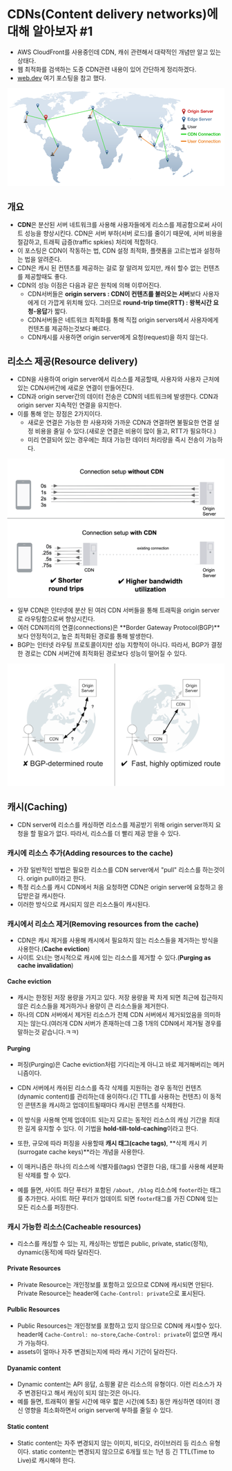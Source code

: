 # CDNs(Content delivery networks)에 대해 알아보자 #1

- AWS CloudFront를 사용중인데 CDN, 캐쉬 관련해서 대략적인 개념만 알고 있는 상태다.
- 웹 최적화를 검색하는 도중 CDN관련 내용이 있어 간단하게 정리하겠다.
- [web.dev](https://web.dev/content-delivery-networks/) 여기 포스팅을 참고 했다.

![cdn3](images/2020-09-24-CDNs-1/cdn3.png)

## 개요

- **CDN**은 분산된 서버 네트워크를 사용해 사용자들에게 리소스를 제공함으로써 사이트 성능을 향상시킨다. CDN은 서버 부하(서버 로드)를 줄이기 때문에, 서버 비용을 절감하고, 트래픽 급증(traffic spkies) 처리에 적합하다.
- 이 포스팅은 CDN이 작동하는 법, CDN 설정 최적화, 플랫폼을 고르는법과 설정하는 법을 알려준다.
- CDN은 캐시 된 컨텐츠를 제공하는 걸로 잘 알려져 있지만, 캐쉬 할수 없는 컨텐츠를 제공할때도 좋다.
- CDN의 성능 이점은 다음과 같은 원칙에 의해 이루어진다.
  - CDN서버들은 **origin servers : CDN이 컨텐츠를 불러오는 서버**보다 사용자에게 더 가깝게 위치해 있다. 그러므로 **round-trip time(RTT) : 왕복시간 요청-응답**가 짧다.
  - CDN서버들은 네트워크 최적화를 통해 직접 origin servers에서 사용자에게 컨텐츠를 제공하는것보다 빠르다.
  - CDN캐시를 사용하면 origin server에게 요청(request)을 하지 않는다.

## 리소스 제공(Resource delivery)

- CDN을 사용하여 origin server에서 리소스를 제공할때, 사용자와 사용자 근처에 있는 CDN서버간에 새로운 연결이 만들어진다.
- CDN과 origin server간의 데이터 전송은 CDN의 네트워크에 발생한다. CDN과 origin server 지속적인 연결을 유지한다.
- 이를 통해 얻는 장점은 2가지이다.
  - 새로운 연결은 가능한 한 사용자와 가까운 CDN과 연결하면 불필요한 연결 설정 비용을 줄일 수 있다.(새로운 연결은 비용이 많이 들고, RTT가 필요하다.)
  - 미리 연결되어 있는 경우에는 최대 가능한 데이터 처리량을 즉시 전송이 가능하다.

![cdn1](images/2020-09-24-CDNs-1/cdn1.png)

- 일부 CDN은 인터넷에 분산 된 여러 CDN 서버들을 통해 트래픽을 origin server로 라우팅함으로써 향상시킨다.
- 여러 CDN끼리의 연결(connections)은 **Border Gateway Protocol(BGP)**보다 안정적이고, 높은 최적화된 경로를 통해 발생한다.
- BGP는 인터넷 라우팅 프로토콜이지만 성능 지향적이 아니다. 따라서, BGP가 결정한 경로는 CDN 서버간에 최적화된 경로보다 성능이 떨어질 수 있다.

![cdn2](images/2020-09-24-CDNs-1/cdn2.png)

## 캐시(Caching)

- CDN server에 리소스를 캐싱하면 리소스를 제공받기 위해 origin server까지 요청을 할 필요가 없다. 따라서, 리소스를 더 빨리 제공 받을 수 있다.
  
### 캐시에 리소스 추가(Adding resources to the cache) 

- 가장 일반적인 방법은 필요한 리소스를 CDN server에서 "pull" 리소스를 하는것이다. origin pull이라고 한다.
- 특정 리소스를 캐시 CDN에서 처음 요청하면 CDN은 origin server에 요청하고 응답받은걸 캐시한다.
- 이러한 방식으로 캐시되지 않은 리소스들이 캐시된다.

### 캐시에서 리소스 제거(Removing resources from the cache)

- CDN은 캐시 제거를 사용해 캐시에서 필요하지 않는 리소스들을 제거하는 방식을 사용한다.(**Cache eviction**)
- 사이트 오너는 명시적으로 캐시에 있는 리소스를 제거할 수 있다.(**Purging as cache invalidation**)

#### Cache eviction

- 캐시는 한정된 저장 용량을 가지고 있다. 저장 용량을 꽉 차게 되면 최근에 접근하지 않은 리소스들을 제거하거나 용량이 큰 리소스들을 제거한다.
- 하나의 CDN 서버에서 제거된 리소스가 전체 CDN 서버에서 제거되었음을 의미하지는 않는다.(여러개 CDN 서버가 존재하는데 그중 1개의 CDN에서 제거될 경우를 말하는것 같습니다.ㅋㅋ)

#### Purging

- 퍼징(Purging)은 Cache eviction처럼 기다리는게 아니고 바로 제거해버리는 메커니즘이다.
- CDN 서버에서 캐쉬된 리소스를 즉각 삭제를 지원하는 경우 동적인 컨텐츠(dynamic content)를 관리하는데 용이하다.(긴 TTL를 사용하는 컨텐츠) 이 동적인 콘텐츠을 캐시하고 업데이트될때마다 캐시된 콘텐츠를 삭제한다.
- 이 방식을 사용해 언제 업데이트 되는지 모르는 동적인 리소스의 캐싱 기간을 최대한 길게 유지할 수 있다. 이 기법을 **hold-till-told-caching**이라고 한다.

- 또한, 규모에 따라 퍼징을 사용할때 **캐시 태그(cache tags)**, **삭제 캐시 키(surrogate cache keys)**라는 개념을 사용한다.
- 이 매커니즘은 하나의 리소스에 식별자를(tags) 연결한 다음, 태그를 사용해 세분화된 삭제를 할 수 있다.
- 예를 들면, 사이트 하단 푸터가 포함된 `/about, /blog` 리소스에 `footer`라는 태그를 추가한다. 사이트 하단 푸터가 업데이트 되면 `footer`태그를 가진 CDN에 있는 모든 리소스를 퍼징한다.

### 캐시 가능한 리소스(Cacheable resources)

- 리소스를 캐싱할 수 있는 지, 캐싱하는 방법은 public, private, static(정적), dynamic(동적)에 따라 달라진다.

#### Private Resources

- Private Resource는 개인정보를 포함하고 있으므로 CDN에 캐시되면 안된다. Private Resource는 header에 `Cache-Control: private`으로 표시된다.

#### Pulblic Resources

- Public Resources는 개인정보를 포함하고 있지 않으므로 CDN에 캐시할수 있다. header에 `Cache-Control: no-store`,`Cache-Control: private`이 없으면 캐시가 가능하다.
- assets이 얼마나 자주 변경되는지에 따라 캐시 기간이 달라진다.

#### Dyanamic content

- Dynamic content는 API 응답, 쇼핑몰 같은 리소스의 유형이다. 이런 리소스가 자주 변경된다고 해서 캐싱이 되지 않는것은 아니다.
- 예를 들면, 트래픽이 몰릴 시간에 매우 짧은 시간(예 5초) 동안 캐싱하면 데이터 갱신 영향을 최소화하면서 origin server에 부하를 줄일 수 있다.

#### Static content

- Static content는 자주 변경되지 않는 이미지, 비디오, 라이브러리 등 리소스 유형이다. static content는 변경되지 않으므로 6개월 또는 1년 등 긴 TTL(Time to Live)로 캐시해야 한다.
